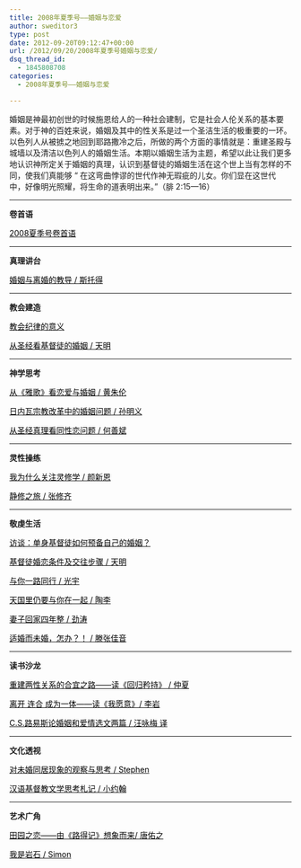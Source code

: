 ```yaml
---
title: 2008年夏季号——婚姻与恋爱
author: sweditor3
type: post
date: 2012-09-20T09:12:47+00:00
url: /2012/09/20/2008年夏季号婚姻与恋爱/
dsq_thread_id:
  - 1845808708
categories:
  - 2008年夏季号——婚姻与恋爱

---
```

<div class="xinghua-summer-2008">
  <p>
    婚姻是神最初创世的时候施恩给人的一种社会建制，它是社会人伦关系的基本要素。对于神的百姓来说，婚姻及其中的性关系是过一个圣洁生活的极重要的一环。以色列人从被掳之地回到耶路撒冷之后，所做的两个方面的事情就是：重建圣殿与城墙以及清洁以色列人的婚姻生活。本期以婚姻生活为主题，希望以此让我们更多地认识神所定关于婚姻的真理，认识到基督徒的婚姻生活在这个世上当有怎样的不同，使我们真能够 &ldquo; 在这弯曲悖谬的世代作神无瑕疵的儿女。你们显在这世代中，好像明光照耀，将生命的道表明出来。&rdquo;（腓 2:15&mdash;16）
  </p>
  
  <hr />
  
  <p>
    <strong>卷首语</strong>
  </p>
  
  <p>
    <span style="color: #000000;"><a href="/2012/09/20/2008年夏季号卷首语/"><span style="color: #000000;">2008夏季号卷首语</span></a></span>
  </p>
  
  <hr />
  
  <p>
    <strong>真理讲台</strong>
  </p>
  
  <p>
    <span style="color: #000000;"><a href="/2012/09/20/婚姻与离婚的教导/"><span style="color: #000000;">婚姻与离婚的教导 / 斯托得</span></a></span>
  </p>
  
  <hr />
  
  <p>
    <strong>教会建造</strong>
  </p>
  
  <p>
    <span style="color: #000000;"><a href="/2012/09/20/教会纪律的意义1/"><span style="color: #000000;">教会纪律的意义</span></a></span>
  </p>
  
  <p>
    <span style="color: #000000;"><a href="/2012/09/20/从圣经看基督徒的婚姻/"><span style="color: #000000;">从圣经看基督徒的婚姻 / 天明</span></a></span>
  </p>
  
  <hr />
  
  <p>
    <strong>神学思考</strong>
  </p>
  
  <p>
    <span style="color: #000000;"><a href="/2012/09/20/从雅歌看恋爱与婚姻/"><span style="color: #000000;">从《雅歌》看恋爱与婚姻 / 黄朱伦</span></a></span>
  </p>
  
  <p>
    <span style="color: #000000;"><a href="/2012/09/20/日内瓦宗教改革中的婚姻问题/"><span style="color: #000000;">日内瓦宗教改革中的婚姻问题 / 孙明义</span></a></span>
  </p>
  
  <p>
    <span style="color: #000000;"><a href="/2012/09/20/从圣经真理看同性恋问题/"><span style="color: #000000;">从圣经真理看同性恋问题 / 何善斌</span></a></span>
  </p>
  
  <hr />
  
  <p>
    <strong>灵性操练</strong>
  </p>
  
  <p>
    <span style="color: #000000;"><a href="/2012/09/20/我为什么关注灵修学/"><span style="color: #000000;">我为什么关注灵修学 / 颜新恩</span></a></span>
  </p>
  
  <p>
    <span style="color: #000000;"><a href="/2012/09/20/静修之旅/"><span style="color: #000000;">静修之旅 / 张修齐</span></a></span>
  </p>
  
  <hr />
  
  <p>
    <strong>敬虔生活</strong>
  </p>
  
  <p>
    <span style="color: #000000;"><a href="/2012/09/20/访谈单身基督徒如何预备自己的婚姻/"><span style="color: #000000;">访谈：单身基督徒如何预备自己的婚姻？</span></a></span>
  </p>
  
  <p>
    <span style="color: #000000;"><a href="/2012/09/20/婚恋交友系列讲座之二基督徒婚恋条件及交往步骤/"><span style="color: #000000;">基督徒婚恋条件及交往步骤 / 天明</span></a></span>
  </p>
  
  <p>
    <span style="color: #000000;"><a href="/2012/09/20/与你一路同行/"><span style="color: #000000;">与你一路同行 / 光宇</span></a></span>
  </p>
  
  <p>
    <span style="color: #000000;"><a href="/2012/09/20/天国里仍要与你在一起/"><span style="color: #000000;">天国里仍要与你在一起 / 陶李</span></a></span>
  </p>
  
  <p>
    <span style="color: #000000;"><a href="/2012/09/20/妻子回家四年整/"><span style="color: #000000;">妻子回家四年整 / 劲涛</span></a></span>
  </p>
  
  <p>
    <span style="color: #000000;"><a href="/2012/09/20/适婚而未婚怎办/"><span style="color: #000000;">适婚而未婚，怎办？！ / 滕张佳音</span></a></span>
  </p>
  
  <hr />
  
  <p>
    <strong>读书沙龙</strong>
  </p>
  
  <p>
    <span style="color: #000000;"><a href="/2012/09/20/重建两性关系的合宜之路读回归矜持/"><span style="color: #000000;">重建两性关系的合宜之路&mdash;&mdash;读《回归矜持》 / 仲夏</span></a></span>
  </p>
  
  <p>
    <span style="color: #000000;"><a href="/2012/09/20/离开连合成为一体读我愿意/"><span style="color: #000000;">离开 连合 成为一体&mdash;&mdash;读《我愿意》/ 李岩</span></a></span>
  </p>
  
  <p>
    <span style="color: #000000;"><a href="/2012/09/20/cs路易斯论婚姻和爱情选文两篇基督徒的婚姻/"><span style="color: #000000;">C.S.路易斯论婚姻和爱情选文两篇 / 汪咏梅 译</span></a></span>
  </p>
  
  <hr />
  
  <p>
    <strong>文化透视</strong>
  </p>
  
  <p>
    <span style="color: #000000;"><a href="/2012/09/20/对未婚同居现象的观察与思考/"><span style="color: #000000;">对未婚同居现象的观察与思考 / Stephen</span></a></span>
  </p>
  
  <p>
    <span style="color: #000000;"><a href="/2012/09/20/汉语基督教文学思考札记/"><span style="color: #000000;">汉语基督教文学思考札记 / 小约翰</span></a></span>
  </p>
  
  <hr />
  
  <p>
    <strong>艺术广角</strong>
  </p>
  
  <p>
    <span style="color: #000000;"><a href="/2012/09/20/田园之恋由路得记想象而来/"><span style="color: #000000;">田园之恋&mdash;&mdash;由《路得记》想象而来/ 唐佑之</span></a></span>
  </p>
  
  <p>
    <span style="color: #000000;"><a href="/2012/09/20/我是岩石/"><span style="color: #000000;">我是岩石 / Simon</span></a></span>
  </p>
  
  <p>
    &nbsp;
  </p>
</div>
